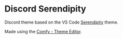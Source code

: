 # Discord Serendipity

Discord theme based on the VS Code [Serendipity](https://marketplace.visualstudio.com/items?itemName=wicked-labs.wvsc-serendipity) theme.

Made using the [Comfy - Theme Editor](https://bdeditor.dev/theme/comfy).
